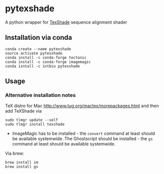 # pytexshade
A python wrapper for [TexShade](https://ctan.org/pkg/texshade?lang=en) sequence alignment shader

## Installation via conda
```
conda create --name pytexshade
source activate pytexshade
conda install -c conda-forge tectonic
conda install -c conda-forge imagemagic
conda isntall -c intbio pytexshade

```




## Usage


### Alternative installation notes
TeX distro for Mac http://www.tug.org/mactex/morepackages.html
and then add TeXShade via
```
sudo tlmgr update --self
sudo tlmgr install texshade
```

- ImageMagic has to be installed - the `convert` command at least should be available systemwide.
The Ghostscript should be installed - the `gs` command at least should be available systemwide.

Via brew:
```
brew install im
brew install gs
```

